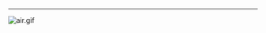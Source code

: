 ---
<img src="http://lasthaiku.wdfiles.com/local--files/book-of-air/air.gif" alt="air.gif" class="image">

